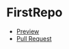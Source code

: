 # FirstRepo
- [Preview](https://1nsider21.github.io/FirstRepo/)
- [Pull Request](https://github.com/1nsider21/FirstRepo/pull/1/files)